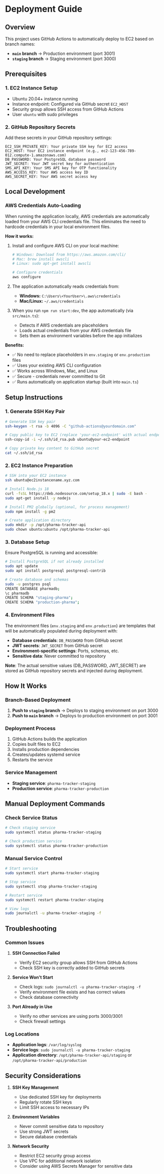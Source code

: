 # Deployment Guide

## Overview

This project uses GitHub Actions to automatically deploy to EC2 based on branch names:

- **`main` branch** → Production environment (port 3001)
- **`staging` branch** → Staging environment (port 3000)

## Prerequisites

### 1. EC2 Instance Setup

- Ubuntu 20.04+ instance running
- Instance endpoint: Configured via GitHub secret `EC2_HOST`
- Security group allows SSH access from GitHub Actions
- User `ubuntu` with sudo privileges

### 2. GitHub Repository Secrets

Add these secrets in your GitHub repository settings:

```
EC2_SSH_PRIVATE_KEY: Your private SSH key for EC2 access
EC2_HOST: Your EC2 instance endpoint (e.g., ec2-123-456-789-012.compute-1.amazonaws.com)
DB_PASSWORD: Your PostgreSQL database password
JWT_SECRET: Your JWT secret key for authentication
SMS_API_KEY: Your SMS API key for OTP functionality
AWS_ACCESS_KEY: Your AWS access key ID
AWS_SECRET_KEY: Your AWS secret access key
```

## Local Development

### AWS Credentials Auto-Loading

When running the application locally, AWS credentials are automatically loaded from your AWS CLI credentials file. This eliminates the need to hardcode credentials in your local environment files.

**How it works:**

1. Install and configure AWS CLI on your local machine:

   ```bash
   # Windows: Download from https://aws.amazon.com/cli/
   # Mac: brew install awscli
   # Linux: sudo apt-get install awscli

   # Configure credentials
   aws configure
   ```

2. The application automatically reads credentials from:

   - **Windows:** `C:\Users\<YourUser>\.aws\credentials`
   - **Mac/Linux:** `~/.aws/credentials`

3. When you run `npm run start:dev`, the app automatically (via `src/main.ts`):
   - Detects if AWS credentials are placeholders
   - Loads actual credentials from your AWS credentials file
   - Sets them as environment variables before the app initializes

**Benefits:**

- ✅ No need to replace placeholders in `env.staging` or `env.production` files
- ✅ Uses your existing AWS CLI configuration
- ✅ Works across Windows, Mac, and Linux
- ✅ Secure - credentials never committed to Git
- ✅ Runs automatically on application startup (built into `main.ts`)

## Setup Instructions

### 1. Generate SSH Key Pair

```bash
# Generate SSH key pair
ssh-keygen -t rsa -b 4096 -C "github-actions@yourdomain.com"

# Copy public key to EC2 (replace 'your-ec2-endpoint' with actual endpoint)
ssh-copy-id -i ~/.ssh/id_rsa.pub ubuntu@your-ec2-endpoint

# Copy private key content to GitHub secret
cat ~/.ssh/id_rsa
```

### 2. EC2 Instance Preparation

```bash
# SSH into your EC2 instance
ssh ubuntu@ec2instancename.xyz.com

# Install Node.js 18
curl -fsSL https://deb.nodesource.com/setup_18.x | sudo -E bash -
sudo apt-get install -y nodejs

# Install PM2 globally (optional, for process management)
sudo npm install -g pm2

# Create application directory
sudo mkdir -p /opt/pharma-tracker-api
sudo chown ubuntu:ubuntu /opt/pharma-tracker-api
```

### 3. Database Setup

Ensure PostgreSQL is running and accessible:

```bash
# Install PostgreSQL if not already installed
sudo apt update
sudo apt install postgresql postgresql-contrib

# Create database and schemas
sudo -u postgres psql
CREATE DATABASE pharmadb;
\c pharmadb
CREATE SCHEMA "staging-pharma";
CREATE SCHEMA "production-pharma";
```

### 4. Environment Files

The environment files (`env.staging` and `env.production`) are templates that will be automatically populated during deployment with:

- **Database credentials**: `DB_PASSWORD` from GitHub secret
- **JWT secrets**: `JWT_SECRET` from GitHub secret
- **Environment-specific settings**: Ports, schemas, etc.
- **Sensitive data**: Never committed to repository

**Note**: The actual sensitive values (DB_PASSWORD, JWT_SECRET) are stored as GitHub repository secrets and injected during deployment.

## How It Works

### Branch-Based Deployment

1. **Push to `staging` branch** → Deploys to staging environment on port 3000
2. **Push to `main` branch** → Deploys to production environment on port 3001

### Deployment Process

1. GitHub Actions builds the application
2. Copies built files to EC2
3. Installs production dependencies
4. Creates/updates systemd service
5. Restarts the service

### Service Management

- **Staging service**: `pharma-tracker-staging`
- **Production service**: `pharma-tracker-production`

## Manual Deployment Commands

### Check Service Status

```bash
# Check staging service
sudo systemctl status pharma-tracker-staging

# Check production service
sudo systemctl status pharma-tracker-production
```

### Manual Service Control

```bash
# Start service
sudo systemctl start pharma-tracker-staging

# Stop service
sudo systemctl stop pharma-tracker-staging

# Restart service
sudo systemctl restart pharma-tracker-staging

# View logs
sudo journalctl -u pharma-tracker-staging -f
```

## Troubleshooting

### Common Issues

1. **SSH Connection Failed**

   - Verify EC2 security group allows SSH from GitHub Actions
   - Check SSH key is correctly added to GitHub secrets

2. **Service Won't Start**

   - Check logs: `sudo journalctl -u pharma-tracker-staging -f`
   - Verify environment file exists and has correct values
   - Check database connectivity

3. **Port Already in Use**
   - Verify no other services are using ports 3000/3001
   - Check firewall settings

### Log Locations

- **Application logs**: `/var/log/syslog`
- **Service logs**: `sudo journalctl -u pharma-tracker-staging`
- **Application directory**: `/opt/pharma-tracker-api/staging` or `/opt/pharma-tracker-api/production`

## Security Considerations

1. **SSH Key Management**

   - Use dedicated SSH key for deployments
   - Regularly rotate SSH keys
   - Limit SSH access to necessary IPs

2. **Environment Variables**

   - Never commit sensitive data to repository
   - Use strong JWT secrets
   - Secure database credentials

3. **Network Security**
   - Restrict EC2 security group access
   - Use VPC for additional network isolation
   - Consider using AWS Secrets Manager for sensitive data

